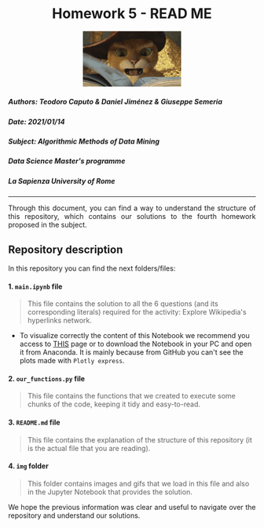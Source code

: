 <h1><center>Homework 5 - READ ME</center></h1> 
<center><img src="img/cat_reads.gif" alt="Drawing" style="width: 200px;"/></center>

##### **Authors:** Teodoro Caputo & Daniel Jiménez & Giuseppe Semeria
##### **Date:** 2021/01/14
##### **Subject:** Algorithmic Methods of Data Mining
##### **Data Science Master's programme**
##### **La Sapienza University of Rome**
_____

<div style="text-align: justify "> Through this document, you can find a way to understand the structure of this repository, which contains our solutions to the fourth homework proposed in the subject.
 </div>

## Repository description

In this repository you can find the next folders/files:



#### 1. `main.ipynb` file

> This file contains the solution to all the 6 questions (and its corresponding literals) required for the activity: Explore Wikipedia's hyperlinks network.
- To visualize correctly the content of this Notebook we recommend you access to [THIS](https://nbviewer.jupyter.org/github/teocap/ADM-HW5/blob/main/main.ipynb) page or to download the Notebook in your PC and open it from Anaconda. It is mainly because from GitHub you can't see the plots made with `Plotly express`.

#### 2. `our_functions.py` file
> This file contains the functions that we created to execute some chunks of the code, keeping it tidy and easy-to-read.

#### 3. `README.md` file
> This file contains the explanation of the structure of this repository (it is the actual file that you are reading).

#### 4. `img` folder
> This folder contains images and gifs that we load in this file and also in the Jupyter Notebook that provides the solution.

<div style="text-align: justify ">We hope the previous information was clear and useful to navigate over the repository and understand our solutions. </div>
